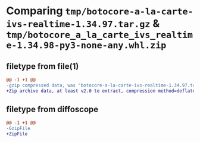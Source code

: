 # Comparing `tmp/botocore-a-la-carte-ivs-realtime-1.34.97.tar.gz` & `tmp/botocore_a_la_carte_ivs_realtime-1.34.98-py3-none-any.whl.zip`

## filetype from file(1)

```diff
@@ -1 +1 @@
-gzip compressed data, was "botocore-a-la-carte-ivs-realtime-1.34.97.tar", last modified: Fri May  3 01:04:43 2024, max compression
+Zip archive data, at least v2.0 to extract, compression method=deflate
```

## filetype from diffoscope

```diff
@@ -1 +1 @@
-GzipFile
+ZipFile
```

